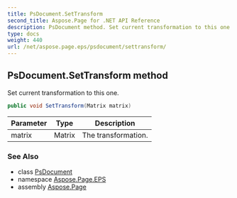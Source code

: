 ```yaml
---
title: PsDocument.SetTransform
second_title: Aspose.Page for .NET API Reference
description: PsDocument method. Set current transformation to this one
type: docs
weight: 440
url: /net/aspose.page.eps/psdocument/settransform/
---
```

## PsDocument.SetTransform method

Set current transformation to this one.

```csharp
public void SetTransform(Matrix matrix)
```

| Parameter | Type | Description |
| --- | --- | --- |
| matrix | Matrix | The transformation. |

### See Also

* class [PsDocument](../)
* namespace [Aspose.Page.EPS](../../psdocument/)
* assembly [Aspose.Page](../../../)


